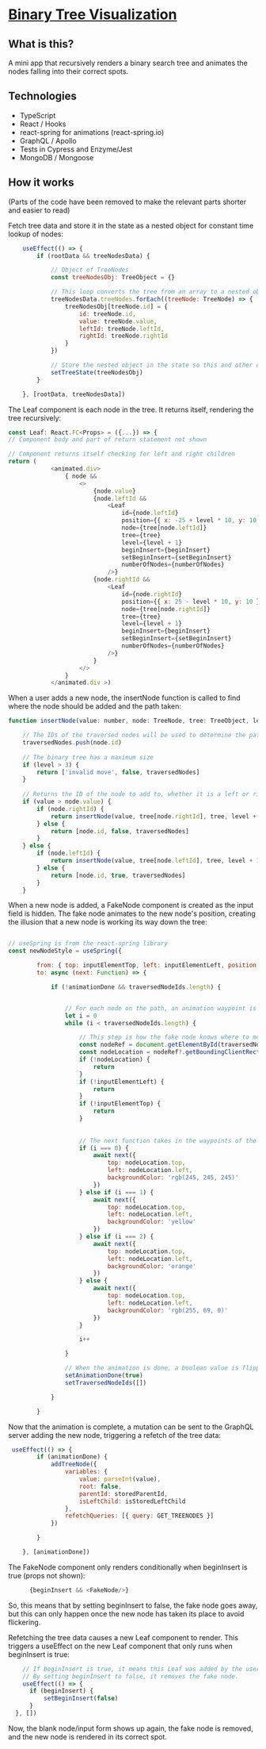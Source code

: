 # [Binary Tree Visualization](https://tree-project-mark.herokuapp.com/)

## What is this?

A mini app that recursively renders a binary search tree and animates the nodes falling into their correct spots.

## Technologies 

- TypeScript
- React / Hooks
- react-spring for animations (react-spring.io)
- GraphQL / Apollo
- Tests in Cypress and Enzyme/Jest
- MongoDB / Mongoose

## How it works

(Parts of the code have been removed to make the relevant parts shorter and easier to read)

Fetch tree data and store it in the state as a nested object for constant time lookup of nodes:
```javascript
    useEffect(() => {
        if (rootData && treeNodesData) {

            // Object of TreeNodes
            const treeNodesObj: TreeObject = {}

            // This loop converts the tree from an array to a nested object for constant time lookup of nodes
            treeNodesData.treeNodes.forEach((treeNode: TreeNode) => {
                treeNodesObj[treeNode.id] = {
                    id: treeNode.id,
                    value: treeNode.value,
                    leftId: treeNode.leftId,
                    rightId: treeNode.rightId
                }
            })

            // Store the nested object in the state so this and other components have access to it
            setTreeState(treeNodesObj)
        }

    }, [rootData, treeNodesData])

```


The Leaf component is each node in the tree. It returns itself, rendering the tree recursively:
```javascript
const Leaf: React.FC<Props> = ({...}) => {
// Component body and part of return statement not shown

// Component returns itself checking for left and right children
return (
            <animated.div>
                { node &&
                    <>
                        {node.value}
                        {node.leftId &&
                            <Leaf
                                id={node.leftId}
                                position={{ x: -25 + level * 10, y: 10 }}
                                node={tree[node.leftId]}
                                tree={tree}
                                level={level + 1}
                                beginInsert={beginInsert}
                                setBeginInsert={setBeginInsert}
                                numberOfNodes={numberOfNodes}
                            />}
                        {node.rightId &&
                            <Leaf
                                id={node.rightId}
                                position={{ x: 25 - level * 10, y: 10 }}
                                node={tree[node.rightId]}
                                tree={tree}
                                level={level + 1}
                                beginInsert={beginInsert}
                                setBeginInsert={setBeginInsert}
                                numberOfNodes={numberOfNodes}
                            />}
                        }
                    </>
                }
            </animated.div >)
```

When a user adds a new node, the insertNode function is called to find where the node should be added and the path taken: 
```javascript
function insertNode(value: number, node: TreeNode, tree: TreeObject, level: number, traversedNodes: string[] = []): [string, boolean, string[]] {

    // The IDs of the traversed nodes will be used to determine the path of the animation
    traversedNodes.push(node.id)
    
    // The binary tree has a maximum size
    if (level > 3) {
        return ['invalid move', false, traversedNodes]
    }
    
    // Returns the ID of the node to add to, whether it is a left or right child, and the array of traversed node IDs
    if (value > node.value) {
        if (node.rightId) {
            return insertNode(value, tree[node.rightId], tree, level + 1, traversedNodes)
        } else {
            return [node.id, false, traversedNodes]
        }
    } else {
        if (node.leftId) {
            return insertNode(value, tree[node.leftId], tree, level + 1, traversedNodes)
        } else {
            return [node.id, true, traversedNodes]
        }
    }
```

When a new node is added, a FakeNode component is created as the input field is hidden. The fake node animates to the new node's position, creating the illusion that a new node is working its way down the tree:
```javascript

// useSpring is from the react-spring library
const newNodeStyle = useSpring({

        from: { top: inputElementTop, left: inputElementLeft, position: 'fixed', backgroundColor: 'rgb(245, 245, 245)', opacity: 1 },
        to: async (next: Function) => {

            if (!animationDone && traversedNodeIds.length) {


                // For each node on the path, an animation waypoint is created using the IDs of each node found with the insertNode function
                let i = 0
                while (i < traversedNodeIds.length) {

                    // This step is how the fake node knows where to move to. The IDs of the traversed nodes are also id fields on the corresponding HTML elements
                    const nodeRef = document.getElementById(traversedNodeIds[i])
                    const nodeLocation = nodeRef?.getBoundingClientRect()
                    if (!nodeLocation) {
                        return
                    }
                    if (!inputElementLeft) {
                        return
                    }
                    if (!inputElementTop) {
                        return
                    }
                  
                  
                    // The next function takes in the waypoints of the animation, found based on the locations of the traversed nodes
                    if (i === 0) {
                        await next({
                            top: nodeLocation.top,
                            left: nodeLocation.left,
                            backgroundColor: 'rgb(245, 245, 245)'
                        })
                    } else if (i === 1) {
                        await next({
                            top: nodeLocation.top,
                            left: nodeLocation.left,
                            backgroundColor: 'yellow'
                        })
                    } else if (i === 2) {
                        await next({
                            top: nodeLocation.top,
                            left: nodeLocation.left,
                            backgroundColor: 'orange'
                        })
                    } else {
                        await next({
                            top: nodeLocation.top,
                            left: nodeLocation.left,
                            backgroundColor: 'rgb(255, 69, 0)'
                        })
                    }

                    i++

                }

                // When the animation is done, a boolean value is flipped to true and the traversed node IDs are cleared
                setAnimationDone(true)
                setTraversedNodeIds([])

            }

        }
```

Now that the animation is complete, a mutation can be sent to the GraphQL server adding the new node, triggering a refetch of the tree data:
```javascript
 useEffect(() => {
        if (animationDone) {
            addTreeNode({
                variables: {
                    value: parseInt(value),
                    root: false,
                    parentId: storedParentId,
                    isLeftChild: isStoredLeftChild
                },
                refetchQueries: [{ query: GET_TREENODES }]
            })

        }

    }, [animationDone])
  ```
  
  The FakeNode component only renders conditionally when beginInsert is true (props not shown):
  ```javascript
        {beginInsert && <FakeNode/>}
  ```
  
  So, this means that by setting beginInsert to false, the fake node goes away, but this can only happen once the new node has taken its place to avoid flickering.

  Refetching the tree data causes a new Leaf component to render. This triggers a useEffect on the new Leaf component that only runs when beginInsert is true:
  ```javascript
      // If beginInsert is true, it means this Leaf was added by the user, not when the page first loaded.
      // By setting beginInsert to false, it removes the fake node. 
      useEffect(() => {
        if (beginInsert) {
            setBeginInsert(false)
        }
    }, [])
  ```
  
  Now, the blank node/input form shows up again, the fake node is removed, and the new node is rendered in its correct spot.
